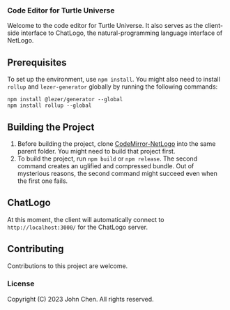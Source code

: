 ### Code Editor for Turtle Universe
Welcome to the code editor for Turtle Universe. It also serves as the client-side interface to ChatLogo, the natural-programming language interface of NetLogo.

## Prerequisites
To set up the environment, use `npm install`. You might also need to install `rollup` and `lezer-generator` globally by running the following commands:

```
npm install @lezer/generator --global
npm install rollup --global
```

## Building the Project
1. Before building the project, clone [CodeMirror-NetLogo](https://github.com/NetLogo-Mobile/CodeMirror-NetLogo) into the same parent folder. You might need to build that project first.
2. To build the project, run `npm build` or `npm release`. The second command creates an uglified and compressed bundle. Out of mysterious reasons, the second command might succeed even when the first one fails.

## ChatLogo
At this moment, the client will automatically connect to `http://localhost:3000/` for the ChatLogo server.

## Contributing
Contributions to this project are welcome.

### License
Copyright (C) 2023 John Chen. All rights reserved.